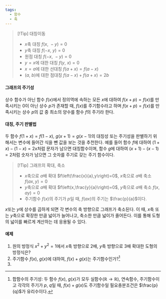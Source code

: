 ```yaml
---
tags:
  - 함수
  - 축
---
```

>[!Tip] 대칭이동
>- $x$축 대칭 $f(x,~-y)=0$
>- $y$축 대칭 $f(-x,~y)=0$
>- 원점 대칭 $f(-x,~-y)=0$
>- $y=x$에 대한 대칭 $f(y,~x)=0$
>- $x=a$에 대한 선대칭 $f(a+x)=f(a-x)$
>- $(a,~b)$에 대한 점대칭 $f(a-x)+f(a+x)=2b$
#### 그래프의 주기성
상수 함수가 아닌 함수 $f(x)$에서 정의역에 속하는 모든 $x$에 대하여 $f(x+p)=f(x)$를 만족시키는 $0$이 아닌 상수 $p$가 존재할 때, $f(x)$를 주기함수라고 하며 $f(x+p)=f(x)$를 만족시키는 상수 $p$의 값 중 최소의 양수를 함수 $f$의 주기라 한다.

#### 대칭, 주기 판별법
두 함수 $f(1+x)=f(1-x)$, $g(x+1)=g(x-1)$의 대칭성 또는 주기성을 판별하기 위해서는 변수에 들어간 식을 뺀 값을 보는 것을 추천한다. 예를 들어 함수 $f$에 대하여 $(1+x)-(1-x)=2x$처럼 문자가 남으면 대칭함수이며, 함수 $g$에 대하여 $(x+1)-(x-1)=2$처럼 숫자가 남으면 그 숫자를 주기로 갖는 주기 함수이다.

>[!Tip] 그래프의 확대, 축소
>- $x$축으로 $a$배 확대 $f\left(\frac{x}{a},y\right)=0$, $x$축으로 $a$배 축소 $f(ax,y)=0$
>- $y$축으로 $a$배 확대 $f\left(x,\frac{y}{a}\right)=0$, $y$축으로 $a$배 축소 $f(x,ay)=0$
>- 주기함수 $f(x)$의 주기가 $p$일 때, $f(ax)$의 주기는 $\frac{p}{a}$이다.

$x$또는 $y$에 상수를 곱하게 되면 각 변수의 축 방향으로 그래프가 축소된다. 이 때, $x$축 또는 $y$축으로 확장한 만큼 넓이가 늘어나고, 축소한 만큼 넓이가 줄어든다. 이를 통해 도형의 넓이를 빠르게 계산하는 데 응용될 수 있다.

#### 예제
1. 원의 방정식 $x^2+y^2=1$에서 $x$축 방향으로 $2$배, $y$축 방향으로 $3$배 확대한 도형의 방정식은?
2. 주기함수 $f(x), ~g(x)$에 대하여, $f(x)+g(x)$는 주기함수인가?[^1]
3.

[^1]: 합함수의 주기성: 두 함수 $f(x)$, $g(x)$가 모두 실함수($\mathbb{R} \to \mathbb{R}$), 연속함수, 주기함수이고 각각의 주기가 $p$, $q$일 때, $f(x) + g(x)$도 주기함수일 필요충분조건은 $\frac{p}{q}$가 유리수이다. 